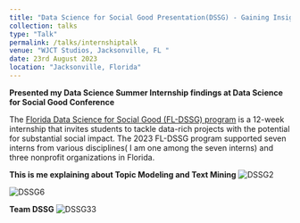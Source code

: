 ```yaml
---
title: "Data Science for Social Good Presentation(DSSG) - Gaining Insights from Patterns and Trends With GrowFL Florida Companies to Watch"
collection: talks
type: "Talk"
permalink: /talks/internshiptalk
venue: "WJCT Studios, Jacksonville, FL "
date: 23rd August 2023
location: "Jacksonville, Florida"
---
```


**Presented my Data Science Summer Internship findings at Data Science for Social Good Conference**

The [Florida Data Science for Social Good (FL-DSSG) program](https://dssg.unf.edu/2023program.html) is a 12-week internship that invites students to tackle data-rich projects with the potential for substantial social impact. The 2023 FL-DSSG program supported seven interns from various disciplines( I am one among the seven interns) and three nonprofit organizations in Florida.

**This is me explaining about Topic Modeling and Text Mining**
![DSSG2](https://github.com/sriramsripada20s/portfolio.github.io/assets/49833524/8689f6a2-a0cc-42c0-85c6-e598f67cd016)

![DSSG6](https://github.com/sriramsripada20s/portfolio.github.io/assets/49833524/c9347b0f-dd00-41db-81e3-840921489939)

**Team DSSG**
![DSSG33](https://github.com/sriramsripada20s/portfolio.github.io/assets/49833524/43580f2d-f4c1-46af-b698-7d36fcc80cdd)


